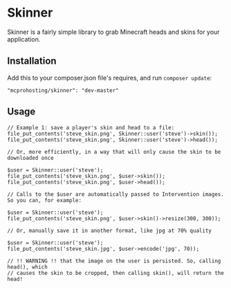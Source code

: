 # Skinner

Skinner is a fairly simple library to grab Minecraft heads and skins for your application.

## Installation

Add this to your composer.json file's requires, and run `composer update`:

```
"mcprohosting/skinner": "dev-master"
```

## Usage

```
// Example 1: save a player's skin and head to a file:
file_put_contents('steve_skin.png', Skinner::user('steve')->skin());
file_put_contents('steve_skin.png', Skinner::user('steve')->head());

// Or, more efficiently, in a way that will only cause the skin to be downloaded once

$user = Skinner::user('steve');
file_put_contents('steve_skin.png', $user->skin());
file_put_contents('steve_skin.png', $user->head());

// Calls to the $user are automatically passed to Intervention images. So you can, for example:

$user = Skinner::user('steve');
file_put_contents('steve_skin.png', $user->skin()->resize(300, 300));

// Or, manually save it in another format, like jpg at 70% quality

$user = Skinner::user('steve');
file_put_contents('steve_skin.jpg', $user->encode('jpg', 70));

// !! WARNING !! that the image on the user is persisted. So, calling head(), which
// causes the skin to be cropped, then calling skin(), will return the head!
```